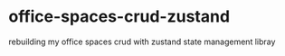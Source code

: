 # office-spaces-crud-zustand

rebuilding my office spaces crud with zustand state management libray
